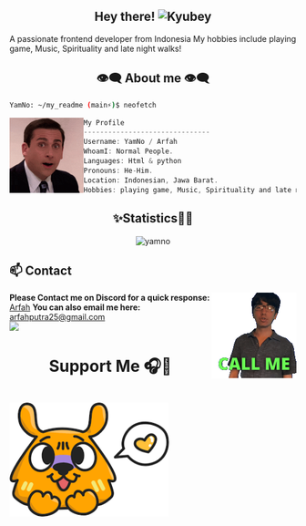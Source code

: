 <h2 align="center">Hey there! <img height="35" alt="Kyubey" src="https://raw.githubusercontent.com/innng/innng/master/assets/kyubey.gif"/></h2>

A passionate frontend developer from Indonesia
My hobbies include playing game, Music, Spirituality and late night walks!

<h2 align="center"> 👁️‍🗨️ About me 👁️‍🗨️ </h2>

```sh
YamNo: ~/my_readme (main⚡)$ neofetch
```

<img align="left" src="reactions.gif" width="130px"/>

```csharp
My Profile
-------------------------------
Username: YamNo / Arfah
WhoamI: Normal People.
Languages: Html & python
Pronouns: He-Him.
Location: Indonesian, Jawa Barat.
Hobbies: playing game, Music, Spirituality and late night walks!
```

<div>
<h2 align="center"> ✨Statistics👨‍💻 </h2>
</div>
<div align="center">
<p><img align="center" src="https://github-readme-stats.vercel.app/api/top-langs?username=yamno&show_icons=true&locale=en&layout=compact" alt="yamno" /></p>
</div>

## **📫 Contact**

<a href="https://github.com/YamNo"><img align="right" width="150" src="buzz-me-call.gif" /></a> **Please Contact me on Discord for a quick
response:** [Arfah](https://discord.com/users/816943973486559304)
**You can also email me here:** arfahputra25@gmail.com
<br>
[![](https://img.shields.io/badge/Discord-7289DA?logo=discord&logoColor=white)](https://discord.com/users/816943973486559304)
<br> 
<h1 align="center">Support Me 🎧🎤  </h1>
<br>
<a align="center" href="https://saweria.co/Arfah7" target="_blank">
    <img src="images.png" alt="saweria"  style="height: 200px !important;width: 200x !important;">

</a>

